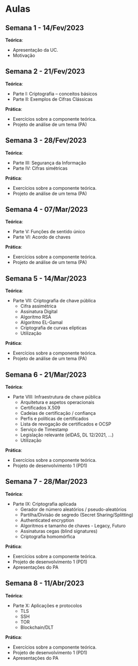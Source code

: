 # Aulas

## Semana 1 - 14/Fev/2023

**Teórica**:

+ Apresentação da UC.
+ Motivação

## Semana 2 - 21/Fev/2023

**Teórica**:

+ Parte I: Criptografia – conceitos básicos
+ Parte II: Exemplos de Cifras Clássicas

**Prática**:

+ Exercícios sobre a componente teórica.
+ Projeto de análise de um tema (PA)

## Semana 3 - 28/Fev/2023

**Teórica**:

+ Parte III: Segurança da Informação
+ Parte IV: Cifras simétricas

**Prática**:

+ Exercícios sobre a componente teórica.
+ Projeto de análise de um tema (PA)

## Semana 4 - 07/Mar/2023

**Teórica**:

+ Parte V: Funções de sentido único
+ Parte VI: Acordo de chaves

**Prática**:

+ Exercícios sobre a componente teórica.
+ Projeto de análise de um tema (PA)

## Semana 5 - 14/Mar/2023

**Teórica**:

+ Parte VII: Criptografia de chave pública
  + Cifra assimétrica
  + Assinatura Digital
  + Algoritmo RSA
  + Algoritmo EL-Gamal
  + Criptografia de curvas elípticas
  + Utilização

**Prática**:

+ Exercícios sobre a componente teórica.
+ Projeto de análise de um tema (PA)

## Semana 6 - 21/Mar/2023

**Teórica**:

+ Parte VIII: Infraestrutura de chave pública
  + Arquitetura e aspetos operacionais
  + Certificados X.509
  + Cadeias de certificação / confiança
  + Perfis e políticas de certificados
  + Lista de revogação de certificados e OCSP
  + Serviço de Timestamp
  + Legislação relevante (eIDAS, DL 12/2021, ...)
  + Utilização

**Prática**:

+ Exercícios sobre a componente teórica.
+ Projeto de desenvolvimento 1 (PD1)

## Semana 7 - 28/Mar/2023

**Teórica**:

+ Parte IX: Criptografia aplicada
  + Gerador de número aleatórios / pseudo-aleatórios
  + Partilha/Divisão de segredo (Secret Sharing/Splitting)
  + Authenticated encryption
  + Algoritmos e tamanho de chaves - Legacy, Futuro
  + Assinaturas cegas (blind signatures)
  + Criptografia homomórfica

**Prática**:

+ Exercícios sobre a componente teórica.
+ Projeto de desenvolvimento 1 (PD1)
+ Apresentações do PA

## Semana 8 - 11/Abr/2023

**Teórica**:

+ Parte X: Aplicações e protocolos
  + TLS
  + SSH
  + TOR
  + Blockchain/DLT

**Prática**:

+ Exercícios sobre a componente teórica.
+ Projeto de desenvolvimento 1 (PD1)
+ Apresentações do PA
